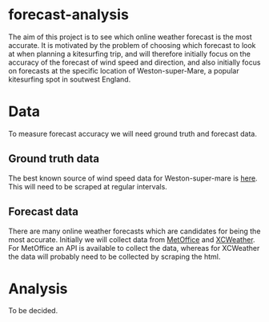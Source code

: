 # forecast-analysis

The aim of this project is to see which online weather forecast is the most accurate. It is motivated by the problem of choosing which forecast to look at when planning a kitesurfing trip, and will therefore initially focus on the accuracy of the forecast of wind speed and direction, and also initially focus on forecasts at the specific location of Weston-super-Mare, a popular kitesurfing spot in soutwest England.

# Data

To measure forecast accuracy we will need ground truth and forecast data.

## Ground truth data

The best known source of wind speed data for Weston-super-mare is [here](http://windwheelsandwaves.weebly.com/current-wind.html). This will need to be scraped at regular intervals.

## Forecast data

There are many online weather forecasts which are candidates for being the most accurate. Initially we will collect data from [MetOffice](https://www.metoffice.gov.uk/weather/forecast/gcjuh73jb#?nearestTo=Weston%20Super%20Mare%20(North%20Somerset)&date=2021-03-05) and [XCWeather](https://www.xcweather.co.uk/forecast/Weston_Super_Mare). For MetOffice an API is available to collect the data, whereas for XCWeather the data will probably need to be collected by scraping the html.

# Analysis

To be decided.
